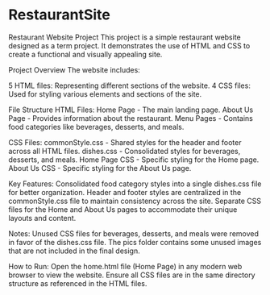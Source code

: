 # RestaurantSite
Restaurant Website Project
This project is a simple restaurant website designed as a term project. It demonstrates the use of HTML and CSS to create a functional and visually appealing site.

Project Overview
The website includes:

5 HTML files: Representing different sections of the website.
4 CSS files: Used for styling various elements and sections of the site.

File Structure
HTML Files:
Home Page - The main landing page.
About Us Page - Provides information about the restaurant.
Menu Pages - Contains food categories like beverages, desserts, and meals.

CSS Files:
commonStyle.css - Shared styles for the header and footer across all HTML files.
dishes.css - Consolidated styles for beverages, desserts, and meals.
Home Page CSS - Specific styling for the Home page.
About Us CSS - Specific styling for the About Us page.

Key Features:
Consolidated food category styles into a single dishes.css file for better organization.
Header and footer styles are centralized in the commonStyle.css file to maintain consistency across the site.
Separate CSS files for the Home and About Us pages to accommodate their unique layouts and content.

Notes:
Unused CSS files for beverages, desserts, and meals were removed in favor of the dishes.css file.
The pics folder contains some unused images that are not included in the final design.

How to Run:
Open the home.html file (Home Page) in any modern web browser to view the website.
Ensure all CSS files are in the same directory structure as referenced in the HTML files.
